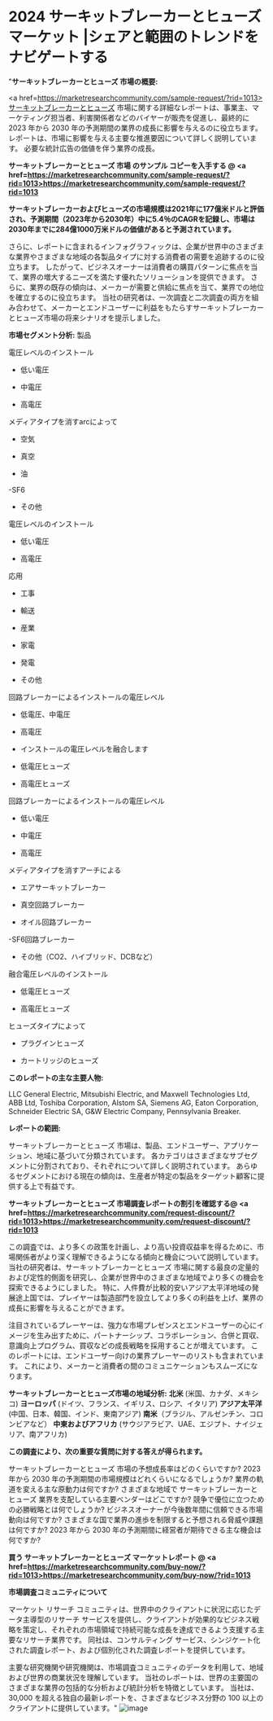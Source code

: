 # 2024 サーキットブレーカーとヒューズ マーケット |シェアと範囲のトレンドをナビゲートする
"<strong>サーキットブレーカーとヒューズ 市場の概要:</strong>

<a href=https://marketresearchcommunity.com/sample-request/?rid=1013>サーキットブレーカーとヒューズ</a> 市場に関する詳細なレポートは、事業主、マーケティング担当者、利害関係者などのバイヤーが販売を促進し、最終的に 2023 年から 2030 年の予測期間の業界の成長に影響を与えるのに役立ちます。レポートは、市場に影響を与える主要な推進要因について詳しく説明しています。 必要な統計広告の価値を伴う業界の成長。

<strong>サーキットブレーカーとヒューズ 市場 のサンプル コピーを入手する @ <a href=https://marketresearchcommunity.com/sample-request/?rid=1013>https://marketresearchcommunity.com/sample-request/?rid=1013</a></strong>

<strong>サーキットブレーカーおよびヒューズの市場規模は2021年に177億米ドルと評価され、予測期間（2023年から2030年）中に5.4％のCAGRを記録し、市場は2030年までに284億1000万米ドルの価値があると予測されています。</strong>

さらに、レポートに含まれるインフォグラフィックは、企業が世界中のさまざまな業界やさまざまな地域の各製品タイプに対する消費者の需要を追跡するのに役立ちます。 したがって、ビジネスオーナーは消費者の購買パターンに焦点を当て、業界の増大するニーズを満たす優れたソリューションを提供できます。 さらに、業界の既存の傾向は、メーカーが需要と供給に焦点を当て、業界での地位を確立するのに役立ちます。 当社の研究者は、一次調査と二次調査の両方を組み合わせて、メーカーとエンドユーザーに利益をもたらすサーキットブレーカーとヒューズ市場の将来シナリオを提示しました。

<strong>市場セグメント分析:</strong>
製品



電圧レベルのインストール



- 低い電圧

- 中電圧

- 高電圧



メディアタイプを消すarcによって



- 空気

- 真空

- 油

-SF6

- その他



電圧レベルのインストール



- 低い電圧

- 高電圧



応用



- 工事

- 輸送

- 産業

- 家電

- 発電

- その他



回路ブレーカーによるインストールの電圧レベル



- 低電圧、中電圧

- 高電圧

- インストールの電圧レベルを融合します

- 低電圧ヒューズ

- 高電圧ヒューズ



回路ブレーカーによるインストールの電圧レベル



- 低い電圧

- 中電圧

- 高電圧



メディアタイプを消すアーチによる



- エアサーキットブレーカー

- 真空回路ブレーカー

- オイル回路ブレーカー

-SF6回路ブレーカー

- その他（CO2、ハイブリッド、DCBなど）



融合電圧レベルのインストール



- 低電圧ヒューズ

- 高電圧ヒューズ



ヒューズタイプによって



- プラグインヒューズ

- カートリッジのヒューズ

<strong>このレポートの主な主要人物:</strong>

LLC General Electric, Mitsubishi Electric, and Maxwell Technologies Ltd, ABB Ltd, Toshiba Corporation, Alstom SA, Siemens AG, Eaton Corporation, Schneider Electric SA, G&amp;W Electric Company, Pennsylvania Breaker.



<strong>レポートの範囲:</strong>

サーキットブレーカーとヒューズ 市場は、製品、エンドユーザー、アプリケーション、地域に基づいて分類されています。 各カテゴリはさまざまなサブセグメントに分割されており、それぞれについて詳しく説明されています。 あらゆるセグメントにおける現在の傾向は、生産者が特定の製品をターゲット顧客に提供する上で有益です。

<strong>サーキットブレーカーとヒューズ 市場調査レポートの割引を確認する@ <a href=https://marketresearchcommunity.com/request-discount/?rid=1013>https://marketresearchcommunity.com/request-discount/?rid=1013</a></strong>

この調査では、より多くの政策を計画し、より高い投資収益率を得るために、市場関係者がより深く理解できるようになる傾向と機会について説明しています。 当社の研究者は、サーキットブレーカーとヒューズ 市場に関する最良の定量的および定性的側面を研究し、企業が世界中のさまざまな地域でより多くの機会を探索できるようにしました。 特に、人件費が比較的安いアジア太平洋地域の発展途上国では、プレイヤーは製造部門を設立してより多くの利益を上げ、業界の成長に影響を与えることができます。

注目されているプレーヤーは、強力な市場プレゼンスとエンドユーザーの心にイメージを生み出すために、パートナーシップ、コラボレーション、合併と買収、意識向上プログラム、買収などの成長戦略を採用することが増えています。 このレポートには、エンドユーザー向けの業界プレーヤーのリストも含まれています。 これにより、メーカーと消費者の間のコミュニケーションもスムーズになります。

<strong>サーキットブレーカーとヒューズ市場の地域分析:</strong>
<strong>北米</strong> (米国、カナダ、メキシコ)
<strong>ヨーロッパ</strong> (ドイツ、フランス、イギリス、ロシア、イタリア)
<strong>アジア太平洋</strong> (中国、日本、韓国、インド、東南アジア)
<strong>南米</strong>（ブラジル、アルゼンチン、コロンビアなど）
<strong>中東およびアフリカ</strong> (サウジアラビア、UAE、エジプト、ナイジェリア、南アフリカ)

<strong>この調査により、次の重要な質問に対する答えが得られます。</strong>

サーキットブレーカーとヒューズ 市場の予想成長率はどのくらいですか? 2023 年から 2030 年の予測期間の市場規模はどれくらいになるでしょうか?
業界の軌道を変える主な原動力は何ですか?
さまざまな地域で サーキットブレーカーとヒューズ 業界を支配している主要ベンダーはどこですか? 競争で優位に立つための必勝戦略とは何でしょうか?
ビジネスオーナーが今後数年間に信頼できる市場動向は何ですか?
さまざまな国で業界の進歩を制限すると予想される脅威や課題は何ですか?
2023 年から 2030 年の予測期間に経営者が期待できる主な機会は何ですか?

<strong>買う サーキットブレーカーとヒューズ マーケットレポート @ <a href=https://marketresearchcommunity.com/buy-now/?rid=1013>https://marketresearchcommunity.com/buy-now/?rid=1013</a></strong>

<strong>市場調査コミュニティについて</strong>

マーケット リサーチ コミュニティは、世界中のクライアントに状況に応じたデータ主導型のリサーチ サービスを提供し、クライアントが効果的なビジネス戦略を策定し、それぞれの市場領域で持続可能な成長を達成できるよう支援する主要なリサーチ業界です。 同社は、コンサルティング サービス、シンジケート化された調査レポート、および個別化された調査レポートを提供しています。

主要な研究機関や研究機関は、市場調査コミュニティのデータを利用して、地域および世界の商業状況を理解しています。 当社のレポートは、世界の主要国のさまざまな業界の包括的な分析および統計分析を特徴としています。 当社は、30,000 を超える独自の最新レポートを、さまざまなビジネス分野の 100 以上のクライアントに提供しています。"
![image](https://github.com/Gargi1522/MRC/assets/158283091/4b8595dd-131e-4cfd-bfc3-44af365df94b)

